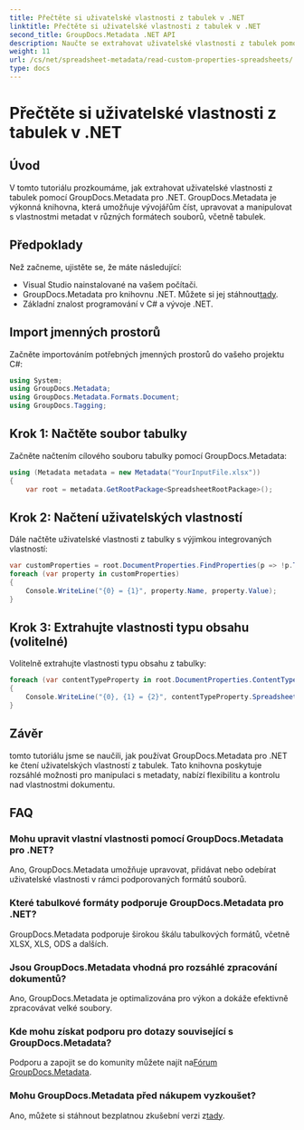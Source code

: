 ```yaml
---
title: Přečtěte si uživatelské vlastnosti z tabulek v .NET
linktitle: Přečtěte si uživatelské vlastnosti z tabulek v .NET
second_title: GroupDocs.Metadata .NET API
description: Naučte se extrahovat uživatelské vlastnosti z tabulek pomocí GroupDocs.Metadata for .NET. Vylepšete manipulaci s metadaty ve svých aplikacích .NET.
weight: 11
url: /cs/net/spreadsheet-metadata/read-custom-properties-spreadsheets/
type: docs
---
```

# Přečtěte si uživatelské vlastnosti z tabulek v .NET

## Úvod
V tomto tutoriálu prozkoumáme, jak extrahovat uživatelské vlastnosti z tabulek pomocí GroupDocs.Metadata pro .NET. GroupDocs.Metadata je výkonná knihovna, která umožňuje vývojářům číst, upravovat a manipulovat s vlastnostmi metadat v různých formátech souborů, včetně tabulek.
## Předpoklady
Než začneme, ujistěte se, že máte následující:
- Visual Studio nainstalované na vašem počítači.
-  GroupDocs.Metadata pro knihovnu .NET. Můžete si jej stáhnout[tady](https://releases.groupdocs.com/metadata/net/).
- Základní znalost programování v C# a vývoje .NET.

## Import jmenných prostorů
Začněte importováním potřebných jmenných prostorů do vašeho projektu C#:
```csharp
using System;
using GroupDocs.Metadata;
using GroupDocs.Metadata.Formats.Document;
using GroupDocs.Tagging;
```
## Krok 1: Načtěte soubor tabulky
Začněte načtením cílového souboru tabulky pomocí GroupDocs.Metadata:
```csharp
using (Metadata metadata = new Metadata("YourInputFile.xlsx"))
{
    var root = metadata.GetRootPackage<SpreadsheetRootPackage>();
```
## Krok 2: Načtení uživatelských vlastností
Dále načtěte uživatelské vlastnosti z tabulky s výjimkou integrovaných vlastností:
```csharp
var customProperties = root.DocumentProperties.FindProperties(p => !p.Tags.Contains(Tags.Document.BuiltIn));
foreach (var property in customProperties)
{
    Console.WriteLine("{0} = {1}", property.Name, property.Value);
}
```
## Krok 3: Extrahujte vlastnosti typu obsahu (volitelné)
Volitelně extrahujte vlastnosti typu obsahu z tabulky:
```csharp
foreach (var contentTypeProperty in root.DocumentProperties.ContentTypeProperties.ToList())
{
    Console.WriteLine("{0}, {1} = {2}", contentTypeProperty.SpreadsheetPropertyType, contentTypeProperty.Name, contentTypeProperty.SpreadsheetPropertyValue);
}
```

## Závěr
tomto tutoriálu jsme se naučili, jak používat GroupDocs.Metadata pro .NET ke čtení uživatelských vlastností z tabulek. Tato knihovna poskytuje rozsáhlé možnosti pro manipulaci s metadaty, nabízí flexibilitu a kontrolu nad vlastnostmi dokumentu.

## FAQ
### Mohu upravit vlastní vlastnosti pomocí GroupDocs.Metadata pro .NET?
Ano, GroupDocs.Metadata umožňuje upravovat, přidávat nebo odebírat uživatelské vlastnosti v rámci podporovaných formátů souborů.
### Které tabulkové formáty podporuje GroupDocs.Metadata pro .NET?
GroupDocs.Metadata podporuje širokou škálu tabulkových formátů, včetně XLSX, XLS, ODS a dalších.
### Jsou GroupDocs.Metadata vhodná pro rozsáhlé zpracování dokumentů?
Ano, GroupDocs.Metadata je optimalizována pro výkon a dokáže efektivně zpracovávat velké soubory.
### Kde mohu získat podporu pro dotazy související s GroupDocs.Metadata?
 Podporu a zapojit se do komunity můžete najít na[Fórum GroupDocs.Metadata](https://forum.groupdocs.com/c/metadata/14).
### Mohu GroupDocs.Metadata před nákupem vyzkoušet?
 Ano, můžete si stáhnout bezplatnou zkušební verzi z[tady](https://releases.groupdocs.com/).